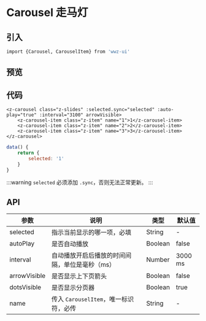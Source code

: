 # Carousel 走马灯

## 引入 

```bash
import {Carousel, CarouselItem} from 'wwz-ui'
```

## 预览

<ClientOnly>
<carousel-demo/>
</ClientOnly>

## 代码

```vue
<z-carousel class="z-slides" :selected.sync="selected" :auto-play="true" :interval="3100" arrowVisible>
    <z-carousel-item class="z-item" name="1">1</z-carousel-item>
    <z-carousel-item class="z-item" name="2">2</z-carousel-item>
    <z-carousel-item class="z-item" name="3">3</z-carousel-item>
</z-carousel>
```

```js
data() {
    return {
        selected: '1'
    }
} 
```

:::warning
`selected` 必须添加 `.sync`，否则无法正常更新。
:::

## API

| 参数 | 说明 | 类型 | 默认值 |
| -- | -- | -- | -- |
| selected | 指示当前显示的哪一项，必填 | String | - |
| autoPlay | 是否自动播放 | Boolean | false |
| interval | 自动播放开启后播放的时间间隔，单位是毫秒（ms） | Number | 3000 ms |
| arrowVisible | 是否显示上下页箭头 | Boolean | false | 
| dotsVisible | 是否显示分页器 | Boolean | true | 
| name | 传入 `CarouselItem`，唯一标识符，必传 | String | - |


